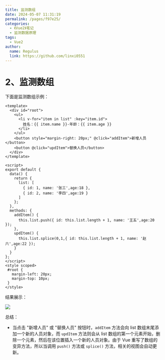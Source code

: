 ```yaml
---
title: 监测数组
date: 2024-05-07 11:31:19
permalink: /pages/f97e25/
categories:
  - 《Vue2》笔记
  - 监测数据原理
tags:
  - Vue2
author: 
  name: Regulus
  link: https://github.com/linxi0551
---
```


# 2、监测数组

下面是监测数组示例：
```vue
<template>
  <div id="root">
    <ul>
      <li v-for="item in list" :key="item.id">
        姓名：{{ item.name }}-年龄：{{ item.age }}
      </li>
    </ul>
    <button style="margin-right: 20px;" @click="addItem">新增人员</button>
    <button @click="updItem">替换人员</button>
  </div>
</template>

<script>
export default {
  data() {
    return {
      list: [
        { id: 1, name: '张三',age:18 },
        { id: 2, name: '李四',age:19 }
      ]
    };
  },
  methods: {
    addItem() {
      this.list.push({ id: this.list.length + 1, name: '王五',age:20 });
    },
    updItem() {
      this.list.splice(0,1,{ id: this.list.length + 1, name: '赵六',age:22 });
    }
  }
};
</script>
<style scoped>
 #root {
   margin-left: 20px;
   margin-top: 10px;
 }
</style>

```

结果展示：

![](https://cdn.nlark.com/yuque/0/2024/gif/40965929/1713509817529-d3f0f70a-ad25-4197-bd9c-c860f4f48692.gif)

总结：

- 当点击 "新增人员" 或 "替换人员" 按钮时，`addItem` 方法会向 list 数组末尾添加一个新的人员对象，而 `updItem` 方法则会从 list 数组的第一个元素开始，删除一个元素，然后在该位置插入一个新的人员对象。由于 Vue 重写了数组的变异方法，所以当调用  `push()`  方法或  `splice()`  方法，相关的视图会自动更新。
